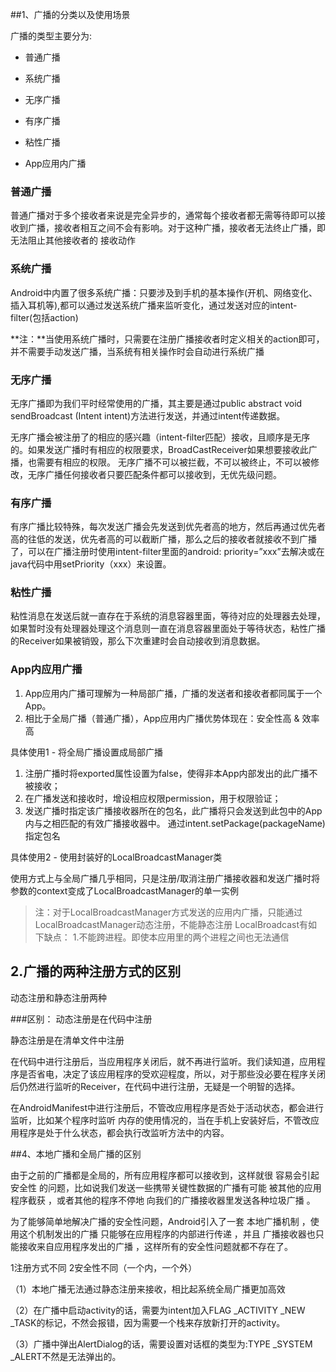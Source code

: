 ##1、广播的分类以及使用场景

广播的类型主要分为:



- 普通广播


- 系统广播


- 无序广播


- 有序广播


- 粘性广播


- App应用内广播

### 普通广播
 普通广播对于多个接收者来说是完全异步的，通常每个接收者都无需等待即可以接收到广播，接收者相互之间不会有影响。对于这种广播，接收者无法终止广播，即无法阻止其他接收者的 接收动作

### 系统广播
Android中内置了很多系统广播：只要涉及到手机的基本操作(开机、网络变化、插入耳机等),都可以通过发送系统广播来监听变化，通过发送对应的intent-filter(包括action)

**注：**当使用系统广播时，只需要在注册广播接收者时定义相关的action即可，并不需要手动发送广播，当系统有相关操作时会自动进行系统广播


### 无序广播

无序广播即为我们平时经常使用的广播，其主要是通过public abstract void sendBroadcast (Intent intent)方法进行发送，并通过intent传递数据。

无序广播会被注册了的相应的感兴趣（intent-filter匹配）接收，且顺序是无序的。如果发送广播时有相应的权限要求，BroadCastReceiver如果想要接收此广播，也需要有相应的权限。
无序广播不可以被拦截，不可以被终止，不可以被修改，无序广播任何接收者只要匹配条件都可以接收到，无优先级问题。

### 有序广播

有序广播比较特殊，每次发送广播会先发送到优先者高的地方，然后再通过优先者高的往低的发送，优先者高的可以截断广播，那么之后的接收者就接收不到广播了，可以在广播注册时使用intent-filter里面的android: priority=”xxx”去解决或在java代码中用setPriority（xxx）来设置。



### 粘性广播

粘性消息在发送后就一直存在于系统的消息容器里面，等待对应的处理器去处理，如果暂时没有处理器处理这个消息则一直在消息容器里面处于等待状态，粘性广播的Receiver如果被销毁，那么下次重建时会自动接收到消息数据。




### App内应用广播

1. App应用内广播可理解为一种局部广播，广播的发送者和接收者都同属于一个App。
2. 相比于全局广播（普通广播），App应用内广播优势体现在：安全性高 & 效率高



 具体使用1 - 将全局广播设置成局部广播

1. 注册广播时将exported属性设置为false，使得非本App内部发出的此广播不被接收；
2. 在广播发送和接收时，增设相应权限permission，用于权限验证；
3. 发送广播时指定该广播接收器所在的包名，此广播将只会发送到此包中的App内与之相匹配的有效广播接收器中。
通过intent.setPackage(packageName)指定包名



具体使用2 - 使用封装好的LocalBroadcastManager类

使用方式上与全局广播几乎相同，只是注册/取消注册广播接收器和发送广播时将参数的context变成了LocalBroadcastManager的单一实例

> 注：对于LocalBroadcastManager方式发送的应用内广播，只能通过LocalBroadcastManager动态注册，不能静态注册
> LocalBroadcast有如下缺点：
1.不能跨进程。即使本应用里的两个进程之间也无法通信

## 2.广播的两种注册方式的区别
动态注册和静态注册两种


###区别：
动态注册是在代码中注册

静态注册是在清单文件中注册

在代码中进行注册后，当应用程序关闭后，就不再进行监听。我们读知道，应用程序是否省电，决定了该应用程序的受欢迎程度，所以，对于那些没必要在程序关闭后仍然进行监听的Receiver，在代码中进行注册，无疑是一个明智的选择。


在AndroidManifest中进行注册后，不管改应用程序是否处于活动状态，都会进行监听，比如某个程序时监听 内存的使用情况的，当在手机上安装好后，不管改应用程序是处于什么状态，都会执行改监听方法中的内容。


##4、本地广播和全局广播的区别

由于之前的广播都是全局的，所有应用程序都可以接收到，这样就很 容易会引起安全性 的问题，比如说我们发送一些携带关键性数据的广播有可能 被其他的应用程序截获 ，或者其他的程序不停地 向我们的广播接收器里发送各种垃圾广播 。

为了能够简单地解决广播的安全性问题，Android引入了一套 本地广播机制 ，使用这个机制发出的广播 只能够在应用程序的内部进行传递 ，并且 广播接收器也只能接收来自应用程序发出的广播 ，这样所有的安全性问题就都不存在了。

1注册方式不同
2安全性不同（一个内，一个外）
 
（1）本地广播无法通过静态注册来接收，相比起系统全局广播更加高效

（2）在广播中启动activity的话，需要为intent加入FLAG _ACTIVITY _NEW _TASK的标记，不然会报错，因为需要一个栈来存放新打开的activity。

（3）广播中弹出AlertDialog的话，需要设置对话框的类型为:TYPE _SYSTEM _ALERT不然是无法弹出的。
